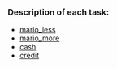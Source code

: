 ### Description of each task:
- [mario_less](https://cs50.harvard.edu/x/2021/psets/6/mario/less/)
- [mario_more](https://cs50.harvard.edu/x/2021/psets/6/mario/more/)
- [cash](https://cs50.harvard.edu/x/2021/psets/6/cash/)
- [credit](https://cs50.harvard.edu/x/2021/psets/6/credit/)
